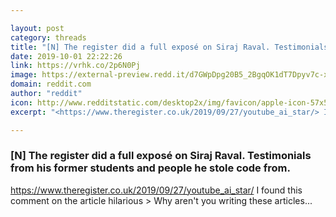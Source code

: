 ```yaml
---

layout: post
category: threads
title: "[N] The register did a full exposé on Siraj Raval. Testimonials from his former students and people he stole code from."
date: 2019-10-01 22:22:26
link: https://vrhk.co/2p6N0Pj
image: https://external-preview.redd.it/d7GWpDpg20B5_2BgqOK1dT7Dpyv7c-xg2PlKs_6ojVQ.jpg?width=1200&height=628.272251309&auto=webp&s=8515ef0249bfb5dc72c2b8f332a3fd33aeec0e4f
domain: reddit.com
author: "reddit"
icon: http://www.redditstatic.com/desktop2x/img/favicon/apple-icon-57x57.png
excerpt: "<https://www.theregister.co.uk/2019/09/27/youtube_ai_star/> I found this comment on the article hilarious &gt; Why aren't you writing these articles..."

---
```


### [N] The register did a full exposé on Siraj Raval. Testimonials from his former students and people he stole code from.

<https://www.theregister.co.uk/2019/09/27/youtube_ai_star/> I found this comment on the article hilarious &gt; Why aren't you writing these articles...